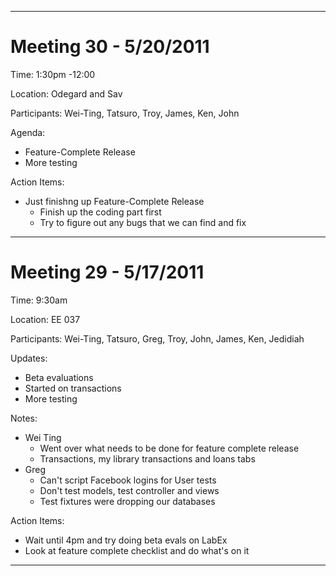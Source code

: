 

---


# Meeting 30 - 5/20/2011 #

Time: 1:30pm -12:00

Location: Odegard and Sav

Participants: Wei-Ting, Tatsuro, Troy, James, Ken, John

Agenda:
  * Feature-Complete Release
  * More testing

Action Items:
  * Just finishng up Feature-Complete Release
    * Finish up the coding part first
    * Try to figure out any bugs that we can find and fix


---


# Meeting 29 - 5/17/2011 #

Time: 9:30am

Location: EE 037

Participants: Wei-Ting, Tatsuro, Greg, Troy, John, James, Ken, Jedidiah

Updates:
  * Beta evaluations
  * Started on transactions
  * More testing

Notes:
  * Wei Ting
    * Went over what needs to be done for feature complete release
    * Transactions, my library transactions and loans tabs
  * Greg
    * Can't script Facebook logins for User tests
    * Don't test models, test controller and views
    * Test fixtures were dropping our databases

Action Items:
  * Wait until 4pm and try doing beta evals on LabEx
  * Look at feature complete checklist and do what's on it


---
